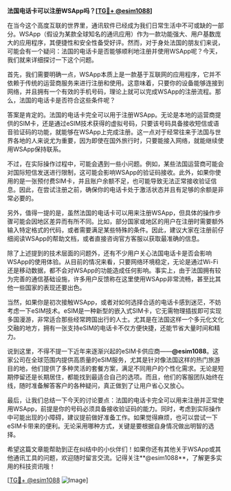 **法国电话卡可以注册WSApp吗？[[TG💪+ @esim1088](https://t.me/s/esim1088)]**

在当今这个高度互联的世界里，通讯软件已经成为我们日常生活中不可或缺的一部分。WSApp（假设为某款全球知名的通讯应用）作为一款功能强大、用户基数庞大的应用程序，其便捷性和安全性备受好评。然而，对于身处法国的朋友们来说，可能会有一个疑问：法国的电话卡是否能够顺利地注册并使用WSApp呢？今天，我们就来详细探讨一下这个问题。

首先，我们需要明确一点，WSApp本质上是一款基于互联网的应用程序，它并不依赖于传统的运营商服务来进行注册和使用。这意味着，只要你的设备能够连接到网络，并且拥有一个有效的手机号码，理论上就可以完成WSApp的注册流程。那么，法国的电话卡是否符合这些条件呢？

答案是肯定的。法国的电话卡完全可以用于注册WSApp。无论是本地的运营商提供的SIM卡，还是通过eSIM技术获得的虚拟号码，只要该号码具备接收短信或语音验证码的功能，就能够在WSApp上完成注册。这一点对于经常往来于法国与世界各地的人来说尤为重要，因为即使在国外旅行时，只要能接入网络，就能继续使用WSApp保持联系。

不过，在实际操作过程中，可能会遇到一些小问题。例如，某些法国运营商可能会对国际短信发送进行限制，这可能会影响WSApp的验证码接收。此外，如果你使用的是一张预付费SIM卡，并且账户余额不足，也可能导致无法正常接收验证信息。因此，在尝试注册之前，确保你的电话卡处于激活状态并且有足够的余额是非常必要的。

另外，值得一提的是，虽然法国的电话卡可以用来注册WSApp，但具体的操作步骤可能会因地区差异而有所不同。比如，部分国家或地区的用户在注册时需要额外输入特定格式的代码，或者需要满足某些特殊的条件。因此，建议大家在注册前仔细阅读WSApp的帮助文档，或者直接咨询官方客服以获取最准确的信息。

除了上述提到的技术层面的问题外，还有不少用户关心法国电话卡是否会影响WSApp的使用体验。从目前的情况来看，只要网络环境稳定，无论是通过Wi-Fi还是移动数据，都不会对WSApp的功能造成任何影响。事实上，由于法国拥有较为完善的通信基础设施，许多用户反馈称在这里使用WSApp非常流畅，甚至比其他一些国家的表现还要出色。

当然，如果你是初次接触WSApp，或者对如何选择合适的电话卡感到迷茫，不妨考虑一下eSIM技术。eSIM是一种新型的嵌入式SIM卡，它无需物理插拔即可实现多国漫游，非常适合那些经常跨国出行的人士。尤其是在法国这样一个多元化文化交融的地方，拥有一张支持eSIM的电话卡不仅方便快捷，还能节省大量时间和精力。

说到这里，不得不提一下近年来逐渐兴起的eSIM卡供应商——**@esim1088**。这家公司在全球范围内提供高质量的eSIM服务，尤其是针对像法国这样的热门旅游目的地，他们提供了多种灵活的套餐方案，满足不同用户的个性化需求。无论是短期停留还是长期居住，都能找到最适合自己的选项。而且，他们的客服团队始终在线，随时准备解答客户的各种疑问，真正做到了让用户省心又放心。

最后，让我们总结一下今天的讨论要点：法国的电话卡完全可以用来注册并正常使用WSApp，前提是你的号码必须具备接收验证码的能力。同时，考虑到实际操作中可能出现的小障碍，建议提前做好准备工作。如果觉得麻烦，也可以尝试一下eSIM卡带来的便利。无论采用哪种方式，关键是要根据自身情况做出明智的选择。

希望这篇文章能帮助到正在纠结中的小伙伴们！如果你还有其他关于WSApp或其他通讯工具的问题，欢迎随时留言交流。记得关注**@esim1088**，了解更多实用的科技资讯哦！

[[TG💪+ @esim1088](https://t.me/s/esim1088) ![Image](https://i.postimg.cc/4NQfJmqS/Snipaste-2025-05-13-00-14-12.png)]